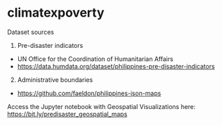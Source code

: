 # climatexpoverty

Dataset sources
1. Pre-disaster indicators
- UN Office for the Coordination of Humanitarian Affairs
- https://data.humdata.org/dataset/philippines-pre-disaster-indicators
2. Administrative boundaries
- https://github.com/faeldon/philippines-json-maps

Access the Jupyter notebook with Geospatial Visualizations here:
https://bit.ly/predisaster_geospatial_maps
